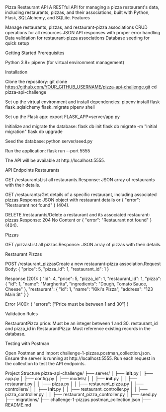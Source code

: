 Pizza Restaurant API
A RESTful API for managing a pizza restaurant's data, including restaurants, pizzas, and their associations, built with Python, Flask, SQLAlchemy, and SQLite.
Features

Manage restaurants, pizzas, and restaurant-pizza associations
CRUD operations for all resources
JSON API responses with proper error handling
Data validation for restaurant-pizza associations
Database seeding for quick setup

Getting Started
Prerequisites

Python 3.8+
pipenv (for virtual environment management)

Installation

Clone the repository:
git clone https://github.com/YOUR_GITHUB_USERNAME/pizza-api-challenge.git
cd pizza-api-challenge

Set up the virtual environment and install dependencies:
pipenv install flask flask_sqlalchemy flask_migrate
pipenv shell

Set up the Flask app:
export FLASK_APP=server/app.py

Initialize and migrate the database:
flask db init
flask db migrate -m "Initial migration"
flask db upgrade

Seed the database:
python server/seed.py

Run the application:
flask run --port 5555

The API will be available at http://localhost:5555.

API Endpoints
Restaurants

GET /restaurantsList all restaurants.Response: JSON array of restaurants with their details.

GET /restaurants/Get details of a specific restaurant, including associated pizzas.Response: JSON object with restaurant details or { "error": "Restaurant not found" } (404).

DELETE /restaurants/Delete a restaurant and its associated restaurant-pizzas.Response: 204 No Content or { "error": "Restaurant not found" } (404).

Pizzas

GET /pizzasList all pizzas.Response: JSON array of pizzas with their details.

Restaurant Pizzas

POST /restaurant_pizzasCreate a new restaurant-pizza association.Request Body:
{
"price": 5,
"pizza_id": 1,
"restaurant_id": 1
}

Response (201):
{
"id": 4,
"price": 5,
"pizza_id": 1,
"restaurant_id": 1,
"pizza": {
"id": 1,
"name": "Margherita",
"ingredients": "Dough, Tomato Sauce, Cheese"
},
"restaurant": {
"id": 1,
"name": "Kiki's Pizza",
"address": "123 Main St"
}
}

Error (400):
{ "errors": ["Price must be between 1 and 30"] }

Validation Rules

RestaurantPizza.price: Must be an integer between 1 and 30.
restaurant_id and pizza_id in RestaurantPizza: Must reference existing records in the database.

Testing with Postman

Open Postman and import challenge-1-pizzas.postman_collection.json.
Ensure the server is running at http://localhost:5555.
Run each request in the collection to test the API endpoints.

Project Structure
pizza-api-challenge/
├── server/
│ ├── **init**.py
│ ├── app.py
│ ├── config.py
│ ├── models/
│ │ ├── **init**.py
│ │ ├── restaurant.py
│ │ ├── pizza.py
│ │ ├── restaurant_pizza.py
│ ├── controllers/
│ │ ├── **init**.py
│ │ ├── restaurant_controller.py
│ │ ├── pizza_controller.py
│ │ ├── restaurant_pizza_controller.py
│ ├── seed.py
├── migrations/
├── challenge-1-pizzas.postman_collection.json
├── README.md
